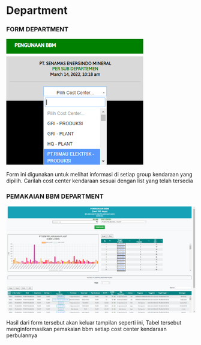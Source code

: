 # Department

### FORM DEPARTMENT

![](<../../.gitbook/assets/form department.PNG>)

Form ini digunakan untuk melihat informasi di setiap group kendaraan yang dipilih. Carilah cost center kendaraan sesuai dengan list yang telah tersedia

### PEMAKAIAN BBM DEPARTMENT

![](<../../.gitbook/assets/Screenshot (13).png>)

Hasil dari form tersebut akan keluar tampilan seperti ini, Tabel tersebut menginformasikan pemakaian bbm setiap cost center kendaraan perbulannya
